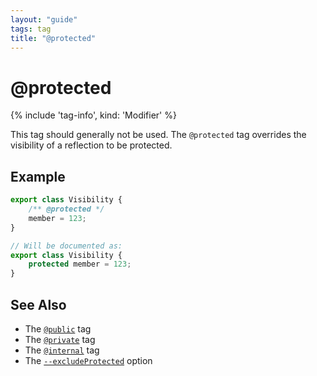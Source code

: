 ```yaml
---
layout: "guide"
tags: tag
title: "@protected"
---
```


# @protected

{% include 'tag-info', kind: 'Modifier' %}

This tag should generally not be used. The `@protected` tag overrides the visibility of a reflection to be protected.

## Example

```ts
export class Visibility {
    /** @protected */
    member = 123;
}

// Will be documented as:
export class Visibility {
    protected member = 123;
}
```

## See Also

-   The [`@public`](/tags/public/) tag
-   The [`@private`](/tags/private/) tag
-   The [`@internal`](/tags/internal/) tag
-   The [`--excludeProtected`](/guides/options/#excludeprotected) option
